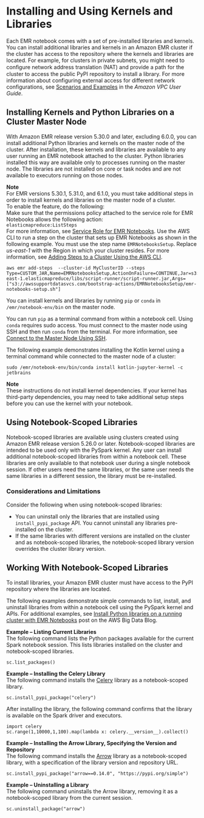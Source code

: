 # Installing and Using Kernels and Libraries<a name="emr-managed-notebooks-installing-libraries-and-kernels"></a>

Each EMR notebook comes with a set of pre\-installed libraries and kernels\. You can install additional libraries and kernels in an Amazon EMR cluster if the cluster has access to the repository where the kernels and libraries are located\. For example, for clusters in private subnets, you might need to conﬁgure network address translation \(NAT\) and provide a path for the cluster to access the public PyPI repository to install a library\. For more information about configuring external access for different network configurations, see [Scenarios and Examples](https://docs.aws.amazon.com/vpc/latest/userguide/VPC_Scenarios.html) in the *Amazon VPC User Guide*\.

## Installing Kernels and Python Libraries on a Cluster Master Node<a name="emr-managed-notebooks-cluster-kernel"></a>

With Amazon EMR release version 5\.30\.0 and later, excluding 6\.0\.0, you can install additional Python libraries and kernels on the master node of the cluster\. After installation, these kernels and libraries are available to any user running an EMR notebook attached to the cluster\. Python libraries installed this way are available only to processes running on the master node\. The libraries are not installed on core or task nodes and are not available to executors running on those nodes\.

**Note**  
For EMR versions 5\.30\.1, 5\.31\.0, and 6\.1\.0, you must take additional steps in order to install kernels and libraries on the master node of a cluster\.   
To enable the feature, do the following:  
Make sure that the permissions policy attached to the service role for EMR Notebooks allows the following action:  
`elasticmapreduce:ListSteps`  
For more information, see [Service Role for EMR Notebooks](https://docs.aws.amazon.com/emr/latest/ManagementGuide/emr-managed-notebooks-service-role.html)\.
Use the AWS CLI to run a step on the cluster that sets up EMR Notebooks as shown in the following example\. You must use the step name `EMRNotebooksSetup`\. Replace *us\-east\-1* with the Region in which your cluster resides\. For more information, see [Adding Steps to a Cluster Using the AWS CLI](https://docs.aws.amazon.com/emr/latest/ManagementGuide/add-step-cli.html)\.  

   ```
   aws emr add-steps  --cluster-id MyClusterID --steps Type=CUSTOM_JAR,Name=EMRNotebooksSetup,ActionOnFailure=CONTINUE,Jar=s3://us-east-1.elasticmapreduce/libs/script-runner/script-runner.jar,Args=["s3://awssupportdatasvcs.com/bootstrap-actions/EMRNotebooksSetup/emr-notebooks-setup.sh"]
   ```

You can install kernels and libraries by running `pip` or `conda` in `/emr/notebook-env/bin` on the master node\. 

You can run `pip` as a terminal command from within a notebook cell\. Using `conda` requires sudo access\. You must connect to the master node using SSH and then run `conda` from the terminal\. For more information, see [Connect to the Master Node Using SSH](emr-connect-master-node-ssh.md)\.

The following example demonstrates installing the Kotlin kernel using a terminal command while connected to the master node of a cluster:

```
sudo /emr/notebook-env/bin/conda install kotlin-jupyter-kernel -c jetbrains
```

**Note**  
These instructions do not install kernel dependencies\. If your kernel has third\-party dependencies, you may need to take additional setup steps before you can use the kernel with your notebook\.

## Using Notebook\-Scoped Libraries<a name="emr-managed-notebooks-scoped-libraries"></a>

Notebook\-scoped libraries are available using clusters created using Amazon EMR release version 5\.26\.0 or later\. Notebook\-scoped libraries are intended to be used only with the PySpark kernel\. Any user can install additional notebook\-scoped libraries from within a notebook cell\. These libraries are only available to that notebook user during a single notebook session\. If other users need the same libraries, or the same user needs the same libraries in a different session, the library must be re\-installed\.

### Considerations and Limitations<a name="emr-managed-notebooks-custom-libraries-limitations"></a>

Consider the following when using notebook\-scoped libraries:
+ You can uninstall only the libraries that are installed using `install_pypi_package` API\. You cannot uninstall any libraries pre\-installed on the cluster\.
+ If the same libraries with different versions are installed on the cluster and as notebook\-scoped libraries, the notebook\-scoped library version overrides the cluster library version\.

## Working With Notebook\-Scoped Libraries<a name="emr-managed-notebooks-work-with-libraries"></a>

To install libraries, your Amazon EMR cluster must have access to the PyPI repository where the libraries are located\.

The following examples demonstrate simple commands to list, install, and uninstall libraries from within a notebook cell using the PySpark kernel and APIs\. For additional examples, see [Install Python libraries on a running cluster with EMR Notebooks](http://aws.amazon.com/blogs/big-data/install-python-libraries-on-a-running-cluster-with-emr-notebooks/) post on the AWS Big Data Blog\.

**Example – Listing Current Libraries**  
The following command lists the Python packages available for the current Spark notebook session\. This lists libraries installed on the cluster and notebook\-scoped libraries\.  

```
sc.list_packages()
```

**Example – Installing the Celery Library**  
The following command installs the [Celery](https://pypi.org/project/celery/) library as a notebook\-scoped library\.  

```
sc.install_pypi_package("celery")
```
After installing the library, the following command confirms that the library is available on the Spark driver and executors\.  

```
import celery
sc.range(1,10000,1,100).map(lambda x: celery.__version__).collect()
```

**Example – Installing the Arrow Library, Specifying the Version and Repository**  
The following command installs the [Arrow](https://pypi.org/project/arrow/) library as a notebook\-scoped library, with a specification of the library version and repository URL\.  

```
sc.install_pypi_package("arrow==0.14.0", "https://pypi.org/simple")
```

**Example – Uninstalling a Library**  
The following command uninstalls the Arrow library, removing it as a notebook\-scoped library from the current session\.  

```
sc.uninstall_package("arrow")
```